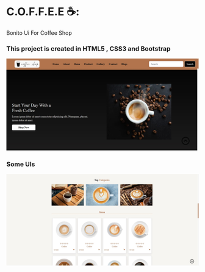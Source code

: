 # C.O.F.F.E.E ☕:
Bonito Ui For Coffee Shop 
 ### This project is created in HTML5 , CSS3 and Bootstrap
![img specific for the project](./imgs/ui1.jpg)

### Some UIs
![img specific for the project](./imgs/ui2.jpg)

